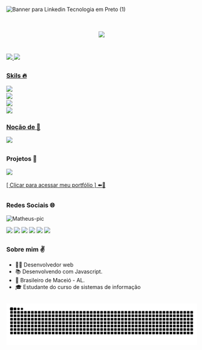 ![Banner para Linkedin Tecnologia em Preto (1)](https://github.com/matheuspedrosam/matheuspedrosam/assets/99772255/3f4e085d-8295-4c1c-b41e-fd80ac20b4bb)

<h1 align="center">
    <img src="https://readme-typing-svg.herokuapp.com/?font=Righteous&size=35&center=true&vCenter=true&width=500&height=70&duration=4000&lines=Olá!+👋;+Eu+Sou+Matheus+Pedrosa!;"/>
</h1>

<div>
  <br>
  <a href="https://github.com/matheuspedrosam">
    <img height="180em" src="https://github-readme-stats-sigma-five.vercel.app/api?username=matheuspedrosam&show_icons=true&theme=dark&include_all_commits=true&count_private=true"/>
    <img height="180em" src="https://github-readme-stats-sigma-five.vercel.app/api/top-langs/?username=matheuspedrosam&layout=compact&langs_count=7&theme=dark"/>
</div>
    
##

<p align="center">
  
  ### Skils 🔥 
  <a href="https://skillicons.dev">
    <img src="https://skillicons.dev/icons?i=js,react,nodejs,html,css"/> <br>
    <img src="https://skillicons.dev/icons?i=nest,mongodb,mysql,sequelize,express"/> <br>
    <img src="https://skillicons.dev/icons?i=next,typescript,bootstrap,docker,firebase"/> <br>
    <img src="https://skillicons.dev/icons?i=windows,vscode,git,figma"/>
  </a>
</p>
  
<p align="center">
  <a href="https://skillicons.dev">
    
  ### Noção de 👀
  <img src="https://skillicons.dev/icons?i=ruby,py,unity,c#"/>
  </a>
</p>

##

### Projetos 🧠

<a href="https://matheuspedrosam.github.io/Portfolio/"><img width="500px" src="https://user-images.githubusercontent.com/99772255/239716545-966e3cfa-171d-4a61-8efb-2a632f94af28.png"></img></a>

<a href="https://matheuspedrosam.github.io/Portfolio/">[ Clicar para acessar meu portfólio ] ⬅️🔗</a>

##

<div>
  
  ### Redes Sociais 🌐

  <p><img alt="Matheus-pic" width="112px" src="https://github.com/user-attachments/assets/d598decc-78c9-49e3-abcb-56344bc077f5"></p>
  <a href="https://matheuspedrosam.github.io/Portfolio/" target="_blank"><img src="https://img.shields.io/badge/Portfolio-%23000000.svg?style=for-the-badge&logo=firefox&logoColor=#FF7139" target="_blank"></a>
  <a href="https://www.linkedin.com/in/matheus-pedrosa2002/" target="_blank"><img src="https://img.shields.io/badge/-LinkedIn-%230077B5?style=for-the-badge&logo=linkedin&logoColor=white" target="_blank"></a>
  <a href="https://www.instagram.com/devpedrosam/" target="_blank"><img src="https://img.shields.io/badge/-Instagram-%23E4405F?style=for-the-badge&logo=instagram&logoColor=white" target="_blank"></a>
  <a href="https://www.youtube.com/@devpedrosam" target="_blank"><img src="https://img.shields.io/badge/YouTube-FF0000?style=for-the-badge&logo=youtube&logoColor=white" target="_blank"></a>
  <a href="https://www.discordapp.com/users/255294706563547136" target="_blank"><img src="https://img.shields.io/badge/Discord-7289DA?style=for-the-badge&logo=discord&logoColor=white" target="_blank"></a> 
  <a href="mailto:matheuspedrosa2002@gmail.com"><img src="https://img.shields.io/badge/-Gmail-%23333?style=for-the-badge&logo=gmail&logoColor=white" target="_blank"></a>
</div>

 ##

   ### Sobre mim ✌️
- 👨‍💻 Desenvolvedor web
- 📚 Desenvolvendo com Javascript.
- 📍 Brasileiro de Maceió - AL.
- 🎓 Estudante do curso de sistemas de informação

##

![github-contribution-grid-snake](https://github.com/matheuspedrosam/matheuspedrosam/blob/output/github-contribution-grid-snake.svg)
